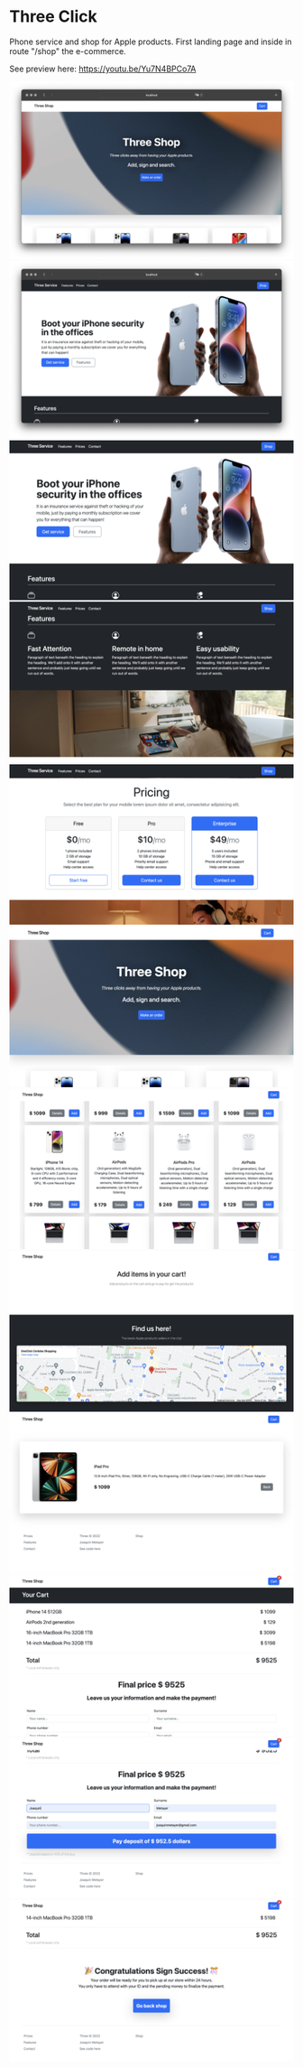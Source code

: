 # Three Click

Phone service and shop for Apple products. First landing page and inside in route "/shop" the e-commerce.

See preview here: https://youtu.be/Yu7N4BPCo7A

<img src="./src/assets/img/readme/Screenshot 2023-02-16 at 23.33.01.png">

<img src="./src/assets/img/readme/Screenshot 2023-02-16 at 23.33.11.png">

<img src="./src/assets/img/readme/readme1.png">

<img src="./src/assets/img/readme/readme2.png">

<img src="./src/assets/img/readme/readme3.png">

<img src="./src/assets/img/readme/readme4.png">

<img src="./src/assets/img/readme/readme5.png">

<img src="./src/assets/img/readme/readme6.png">

<img src="./src/assets/img/readme/readme7.png">

<img src="./src/assets/img/readme/readme8.png">

<img src="./src/assets/img/readme/readme9.png">

<img src="./src/assets/img/readme/readme10.png">